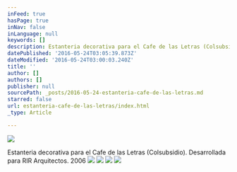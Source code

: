 ```yaml
---
inFeed: true
hasPage: true
inNav: false
inLanguage: null
keywords: []
description: Estanteria decorativa para el Cafe de las Letras (Colsubsidio). Desarrollada para RIR Arquitectos. 2006
datePublished: '2016-05-24T03:05:39.873Z'
dateModified: '2016-05-24T03:00:03.240Z'
title: ''
author: []
authors: []
publisher: null
sourcePath: _posts/2016-05-24-estanteria-cafe-de-las-letras.md
starred: false
url: estanteria-cafe-de-las-letras/index.html
_type: Article

---
```

![](https://the-grid-user-content.s3-us-west-2.amazonaws.com/e890346b-a610-492a-8b8c-d1c28f7eb7a3.jpg)

Estanteria decorativa para el Cafe de las Letras (Colsubsidio). Desarrollada para RIR Arquitectos. 2006
![](https://the-grid-user-content.s3-us-west-2.amazonaws.com/5b1c81a7-e8ca-4bc2-b079-352e49d58cbe.jpg)
![](https://the-grid-user-content.s3-us-west-2.amazonaws.com/a3310670-4d09-469f-8ce7-a23adbecad17.jpg)
![](https://the-grid-user-content.s3-us-west-2.amazonaws.com/d7e037cd-ef55-4fbb-ac2d-4cce18e9a533.jpg)
![](https://the-grid-user-content.s3-us-west-2.amazonaws.com/54a50b9b-543e-4076-9eb4-bddf04699a16.jpg)
